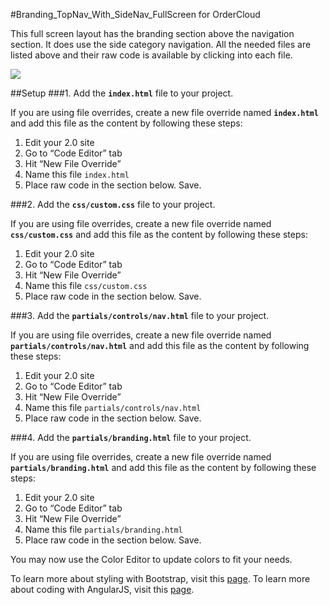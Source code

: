 #Branding_TopNav_With_SideNav_FullScreen for OrderCloud

This full screen layout has the branding section above the navigation section.  It does use the side category navigation.  All the needed files are listed above and their raw code is available by clicking into each file.

<img src="http://www.four51.com/Themes/Custom/44a345ec-b447-4197-8cd1-dc727af8e069/LayoutOptions/Branding_TopNav_With_SideNav_FullScreen.PNG">

##Setup
###1. Add the **`index.html`** file to your project.

If you are using file overrides, create a new file override named **`index.html`** and add this file as the content by following these steps:

 1. Edit your 2.0 site
 2. Go to “Code Editor” tab
 3. Hit “New File Override”
 4. Name this file `index.html`
 5. Place raw code in the section below. Save.

###2. Add the **`css/custom.css`** file to your project.

If you are using file overrides, create a new file override named **`css/custom.css`** and add this file as the content by following these steps:

 1. Edit your 2.0 site
 2. Go to “Code Editor” tab
 3. Hit “New File Override”
 4. Name this file `css/custom.css`
 5. Place raw code in the section below. Save.

###3. Add the **`partials/controls/nav.html`** file to your project.

If you are using file overrides, create a new file override named **`partials/controls/nav.html`** and add this file as the content by following these steps:

 1. Edit your 2.0 site
 2. Go to “Code Editor” tab
 3. Hit “New File Override”
 4. Name this file `partials/controls/nav.html`
 5. Place raw code in the section below. Save.

###4. Add the **`partials/branding.html`** file to your project.

If you are using file overrides, create a new file override named **`partials/branding.html`** and add this file as the content by following these steps:

 1. Edit your 2.0 site
 2. Go to “Code Editor” tab
 3. Hit “New File Override”
 4. Name this file `partials/branding.html`
 5. Place raw code in the section below. Save.

You may now use the Color Editor to update colors to fit your needs.

To learn more about styling with Bootstrap, visit this [page](http://getbootstrap.com/css).
To learn more about coding with AngularJS, visit this [page](https://angularjs.org).